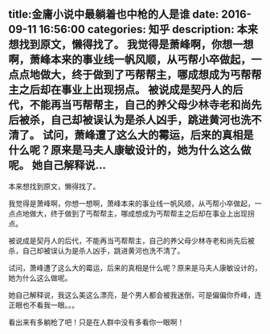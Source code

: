 title:金庸小说中最躺着也中枪的人是谁
date: 2016-09-11   16:56:00 
categories: 知乎 
 description: 本来想找到原文，懒得找了。 我觉得是萧峰啊，你想一想啊，萧峰本来的事业线一帆风顺，从丐帮小卒做起，一点点地做大，终于做到了丐帮帮主，哪成想成为丐帮帮主之后却在事业上出现拐点。 被说成是契丹人的后代，不能再当丐帮帮主，自己的养父母少林寺老和尚先后被杀，自己却被误认为是杀人凶手，跳进黄河也洗不清了。 试问，萧峰遭了这么大的霉运，后来的真相是什么呢？原来是马夫人康敏设计的，她为什么这么做呢。 她自己解释说…
  --- 
 本来想找到原文，懒得找了。  

我觉得是萧峰啊，你想一想啊，萧峰本来的事业线一帆风顺，从丐帮小卒做起，一点点地做大，终于做到了丐帮帮主，哪成想成为丐帮帮主之后却在事业上出现拐点。  

被说成是契丹人的后代，不能再当丐帮帮主，自己的养父母少林寺老和尚先后被杀，自己却被误认为是杀人凶手，跳进黄河也洗不清了。  

试问，萧峰遭了这么大的霉运，后来的真相是什么呢？原来是马夫人康敏设计的，她为什么这么做呢。  

她自己解释说，我这么美这么漂亮，是个男人都会被我迷倒，可是偏偏你乔峰，连正眼也不看我一眼。。。  

看出来有多躺枪了吧！只是在人群中没有多看你一眼啊！